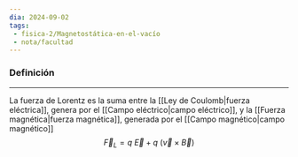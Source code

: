 ```yaml
---
dia: 2024-09-02
tags: 
 - fisica-2/Magnetostática-en-el-vacío
 - nota/facultad
---
```

### Definición
---
La fuerza de Lorentz es la suma entre la [[Ley de Coulomb|fuerza eléctrica]], genera por el [[Campo eléctrico|campo eléctrico]], y la [[Fuerza magnética|fuerza magnética]], generada por el [[Campo magnético|campo magnético]] $$ \vec{F}_{L} = q ~ \vec{E} + q ~ (\vec{v} \times \vec{B}) $$